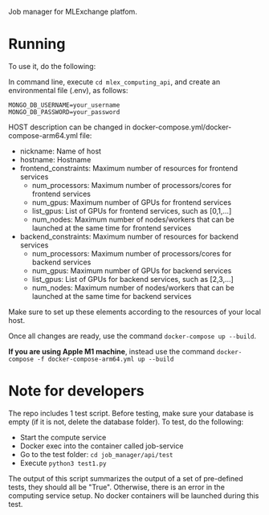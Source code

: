 Job manager for MLExchange platfom. 

# Running


To use it, do the following:   

In command line, execute `cd mlex_computing_api`, and  create an environmental file (.env), as follows:
```
MONGO_DB_USERNAME=your_username
MONGO_DB_PASSWORD=your_password
```


HOST description can be changed in docker-compose.yml/docker-compose-arm64.yml file:
* nickname: Name of host
* hostname: Hostname
* frontend_constraints: Maximum number of resources for frontend services
    * num_processors: Maximum number of processors/cores for frontend services
    * num_gpus: Maximum number of GPUs for frontend services
    * list_gpus: List of GPUs for frontend services, such as [0,1,...]
    * num_nodes: Maximum number of nodes/workers that can be launched at the same time for frontend services
* backend_constraints: Maximum number of resources for backend services
    * num_processors: Maximum number of processors/cores for backend services
    * num_gpus: Maximum number of GPUs for backend services
    * list_gpus: List of GPUs for backend services, such as [2,3,...]
    * num_nodes: Maximum number of nodes/workers that can be launched at the same time for backend services

Make sure to set up these elements according to the resources of your local host.

Once all changes are ready, use the command `docker-compose up --build`. 
 
**If you are using Apple M1 machine**, instead use the command `docker-compose -f docker-compose-arm64.yml up --build`

# Note for developers

The repo includes 1 test script. Before testing, make sure your database is empty (if it is not, delete the database folder). To test, do the following:
* Start the compute service
* Docker exec into the container called job-service
* Go to the test folder: `cd job_manager/api/test`
* Execute `python3 test1.py`

The output of this script summarizes the output of a set of pre-defined tests, they should all be "True". Otherwise, there is an error in the computing service setup. No docker containers will be launched during this test.


